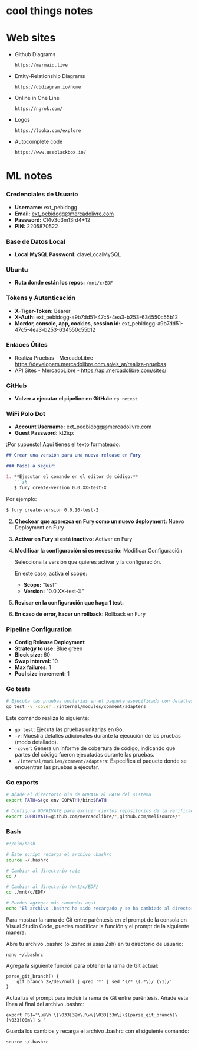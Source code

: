 # cool things notes


# Web sites
  * Github Diagrams <br>
    ```
    https://mermaid.live
    ``` 

  * Entity-Relationship Diagrams <br>
    ```
    https://dbdiagram.io/home
    ```

  * Online in One Line <br>
    ```
    https://ngrok.com/
    ```

  * Logos <br>
    ```
    https://looka.com/explore
    ```

  * Autocomplete code <br>
    ```
    https://www.useblackbox.io/
    ```


# ML notes

### Credenciales de Usuario

- **Username:** ext_pebidogg
- **Email:** ext_pebidogg@mercadolivre.com
- **Password:** Cl4v3d3m13rd4+12
- **PIN:** 2205870522

### Base de Datos Local

- **Local MySQL Password:** claveLocalMySQL

### Ubuntu

- **Ruta donde están los repos:** `/mnt/c/EDF`

### Tokens y Autenticación

- **X-Tiger-Token:** Bearer
- **X-Auth:** ext_pebidogg-a9b7dd51-47c5-4ea3-b253-634550c55b12
- **Mordor, console, app, cookies, session id:** ext_pebidogg-a9b7dd51-47c5-4ea3-b253-634550c55b12

### Enlaces Útiles

- Realiza Pruebas - MercadoLibre - https://developers.mercadolibre.com.ar/es_ar/realiza-pruebas
- API Sites - MercadoLibre - https://api.mercadolibre.com/sites/

### GitHub

- **Volver a ejecutar el pipeline en GitHub:** `rp retest`

### WiFi Polo Dot

- **Account Username:** ext_pedbidogg@mercadolivre.com
- **Guest Password:** kt2iqx


¡Por supuesto! Aquí tienes el texto formateado:

```markdown
## Crear una versión para una nueva release en Fury

### Pasos a seguir:

1. **Ejecutar el comando en el editor de código:**
   ```sh
   $ fury create-version 0.0.XX-test-X
   ```

   Por ejemplo:
   ```sh
   $ fury create-version 0.0.10-test-2
   ```

2. **Checkear que aparezca en Fury como un nuevo deployment:**
   Nuevo Deployment en Fury

3. **Activar en Fury si está inactivo:**
   Activar en Fury

4. **Modificar la configuración si es necesario:**
   Modificar Configuración

   Selecciona la versión que quieres activar y la configuración.

   En este caso, activa el scope:
   - **Scope:** "test"
   - **Version:** "0.0.XX-test-X"

5. **Revisar en la configuración que haga 1 test.**

6. **En caso de error, hacer un rollback:**
   Rollback en Fury

### Pipeline Configuration

- **Config Release Deployment**
- **Strategy to use:** Blue green
- **Block size:** 60
- **Swap interval:** 10
- **Max failures:** 1
- **Pool size increment:** 1


### Go tests
```sh
# Ejecuta las pruebas unitarias en el paquete especificado con detalles y cobertura de código.
go test -v -cover ./internal/modules/comment/adapters
```

Este comando realiza lo siguiente:
- `go test`: Ejecuta las pruebas unitarias en Go.
- `-v`: Muestra detalles adicionales durante la ejecución de las pruebas (modo detallado).
- `-cover`: Genera un informe de cobertura de código, indicando qué partes del código fueron ejecutadas durante las pruebas.
- `./internal/modules/comment/adapters`: Especifica el paquete donde se encuentran las pruebas a ejecutar.

### Go exports

```sh
# Añade el directorio bin de GOPATH al PATH del sistema
export PATH=$(go env GOPATH)/bin:$PATH

# Configura GOPRIVATE para excluir ciertos repositorios de la verificación de módulos
export GOPRIVATE=github.com/mercadolibre/*,github.com/melisource/*
```

### Bash
```bash
#!/bin/bash

# Este script recarga el archivo .bashrc
source ~/.bashrc

# Cambiar al directorio raíz
cd /

# Cambiar al directorio /mnt/c/EDF/
cd ./mnt/c/EDF/

# Puedes agregar más comandos aquí
echo "El archivo .bashrc ha sido recargado y se ha cambiado al directorio /mnt/c/EDF/"
```

Para mostrar la rama de Git entre paréntesis en el prompt de la consola en Visual Studio Code, puedes modificar la función y el prompt de la siguiente manera:

Abre tu archivo .bashrc (o .zshrc si usas Zsh) en tu directorio de usuario:
```
nano ~/.bashrc
```
Agrega la siguiente función para obtener la rama de Git actual:
```
parse_git_branch() {
    git branch 2>/dev/null | grep '*' | sed 's/* \(.*\)/ (\1)/'
}
```
Actualiza el prompt para incluir la rama de Git entre paréntesis. Añade esta línea al final del archivo .bashrc:
```
export PS1="\u@\h \[\033[32m\]\w\[\033[33m\]\$(parse_git_branch)\[\033[00m\] $ "
```
Guarda los cambios y recarga el archivo .bashrc con el siguiente comando:
```
source ~/.bashrc
```
